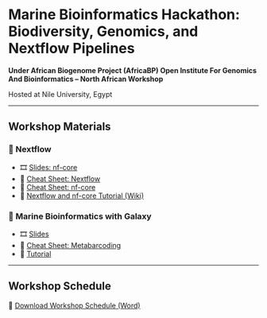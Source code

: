 # Marine Bioinformatics Hackathon: Biodiversity, Genomics, and Nextflow Pipelines

**Under African Biogenome Project (AfricaBP) Open Institute For Genomics And Bioinformatics – North African Workshop**

Hosted at Nile University, Egypt 

---

## Workshop Materials

### 📂 Nextflow
- 🎞️ [Slides: nf-core](materials/nextflow/slides/nf-core.pptx)  
- 📑 [Cheat Sheet: Nextflow](materials/nextflow/cheatsheets/nextflow_cheatsheet.pdf)  
- 📑 [Cheat Sheet: nf-core](materials/nextflow/cheatsheets/nf-core_cheatsheet.pdf)  
- 📝 [Nextflow and nf-core Tutorial (Wiki)](../../wiki/Nextflow-and-nf‐core-tutorial)  

### 📂 Marine Bioinformatics with Galaxy
- 🎞️ [Slides](materials/galaxy/slides/Introduction%20to%20Galaxy.pdf)  
- 📑 [Cheat Sheet: Metabarcoding](materials/galaxy/cheatsheets/galaxy_metabarcoding.pdf)
- 📝 [Tutorial](materials/galaxy/tutorial/galaxy_tutorial.md)



---

## Workshop Schedule
📄 [Download Workshop Schedule (Word)](AfricaBP%20workshop%20Agenda_25.docx)


